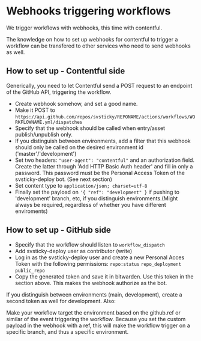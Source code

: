 # Webhooks triggering workflows

We trigger workflows with webhooks, this time with contentful.

The knowledge on how to set up webhooks for contentful to trigger a workflow can
be transfered to other services who need to send webhooks as well.

## How to set up - Contentful side

Generically, you need to let Contentful send a POST request to an endpoint of
the GitHub API, triggering the workflow.

- Create webhook somehow, and set a good name.
- Make it POST to `https://api.github.com/repos/svsticky/REPONAME/actions/workflows/WORKFLOWNAME.yml/dispatches`
- Specify that the webhook should be called when entry/asset publish/unpublish
  only.
- If you distinguish between environments, add a filter that this webhook should
  only be called on the desired environment id ('master'/'development')
- Set two headers: `"user-agent": "contentful"` and an authorization field. Create
  the latter through 'Add HTTP Basic Auth header' and fill in only a password.
  This password must be the Personal Access Token of the svsticky-deploy bot.
  (See next section)
- Set content type to `application/json; charset=utf-8`
- Finally set the payload on `'{ "ref": "development" }` if pushing to 'development'
  branch, etc, if you distinguish environments.(Might always be required,
  regardless of whether you have different enviroments)

## How to set up - GitHub side

- Specify that the workflow should listen to `workflow_dispatch`
- Add svsticky-deploy user as contributor (write)
- Log in as the svsticky-deploy user and create a new Personal Acces Token with
  the following permissions: `repo:status` `repo_deployment` `public_repo`
- Copy the generated token and save it in bitwarden. Use this token in the
  section above. This makes the webhook authorize as the bot.

If you distinguish between environments (main, development), create a second
token as well for development. Also:

Make your workflow target the environment based on the github.ref or similar of the event
triggering the workflow. Because you set the custom payload in the webhook with
a ref, this will make the workflow trigger on a specific branch, and thus a
specific environment.
